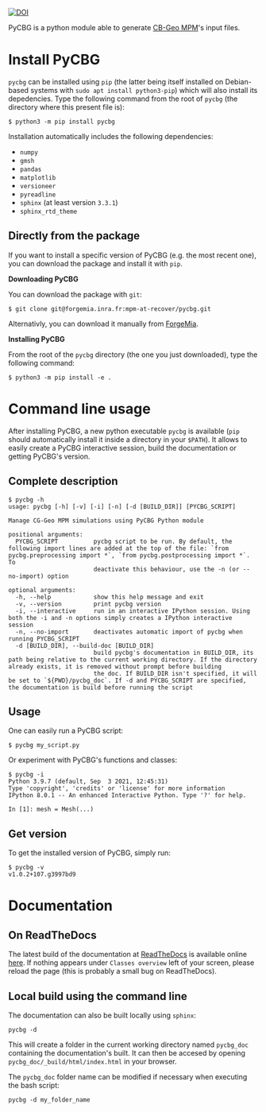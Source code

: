 [![DOI](https://zenodo.org/badge/DOI/10.5281/zenodo.5179973.svg)](https://doi.org/10.5281/zenodo.5179973)

PyCBG is a python module able to generate [CB-Geo MPM](https://github.com/cb-geo/mpm)'s input files.

Install PyCBG
=============

`pycbg` can be installed using `pip` (the latter being itself installed on Debian-based systems with `sudo apt install python3-pip`) which will also install its depedencies. Type the following command from the root of `pycbg` (the directory where this present file is): 

```console
$ python3 -m pip install pycbg
```

Installation automatically includes the following dependencies: 
 - `numpy`
 - `gmsh`
 - `pandas`
 - `matplotlib`
 - `versioneer`
 - `pyreadline`
 - `sphinx` (at least version `3.3.1`)
 - `sphinx_rtd_theme`

## Directly from the package

If you want to install a specific version of PyCBG (e.g. the most recent one), you can download the package and install it with `pip`.

**Downloading PyCBG**

You can download the package with `git`:
```console
$ git clone git@forgemia.inra.fr:mpm-at-recover/pycbg.git
```

Alternativly, you can download it manually from [ForgeMia](https://forgemia.inra.fr/mpm-at-recover/pycbg).

**Installing PyCBG**

From the root of the `pycbg` directory (the one you just downloaded), type the following command: 

```console
$ python3 -m pip install -e .
```

Command line usage
==================

After installing PyCBG, a new python executable `pycbg` is available (`pip` should automatically install it inside a directory in your `$PATH`). It allows to easily create a PyCBG interactive session, build the documentation or getting PyCBG's version. 

## Complete description
```console
$ pycbg -h
usage: pycbg [-h] [-v] [-i] [-n] [-d [BUILD_DIR]] [PYCBG_SCRIPT]

Manage CG-Geo MPM simulations using PyCBG Python module

positional arguments:
  PYCBG_SCRIPT          pycbg script to be run. By default, the following import lines are added at the top of the file: `from pycbg.preprocessing import *`, `from pycbg.postprocessing import *`. To
                        deactivate this behaviour, use the -n (or --no-import) option

optional arguments:
  -h, --help            show this help message and exit
  -v, --version         print pycbg version
  -i, --interactive     run in an interactive IPython session. Using both the -i and -n options simply creates a IPython interactive session
  -n, --no-import       deactivates automatic import of pycbg when running PYCBG_SCRIPT
  -d [BUILD_DIR], --build-doc [BUILD_DIR]
                        build pycbg's documentation in BUILD_DIR, its path being relative to the current working directory. If the directory already exists, it is removed without prompt before building
                        the doc. If BUILD_DIR isn't specified, it will be set to `${PWD}/pycbg_doc`. If -d and PYCBG_SCRIPT are specified, the documentation is build before running the script
```

## Usage
One can easily run a PyCBG script:
```console
$ pycbg my_script.py
```

Or experiment with PyCBG's functions and classes:
```console
$ pycbg -i
Python 3.9.7 (default, Sep  3 2021, 12:45:31) 
Type 'copyright', 'credits' or 'license' for more information
IPython 8.0.1 -- An enhanced Interactive Python. Type '?' for help.

In [1]: mesh = Mesh(...)
```

## Get version
To get the installed version of PyCBG, simply run:
```console
$ pycbg -v
v1.0.2+107.g3997bd9
```

Documentation
=============

## On ReadTheDocs

The latest build of the documentation at [ReadTheDocs](https://readthedocs.org/) is available online [here](https://pycbg.readthedocs.io/en/latest/). If nothing appears under `Classes overview` left of your screen, please reload the page (this is probably a small bug on ReadTheDocs).

## Local build using the command line

The documentation can also be built locally using `sphinx`:
```
pycbg -d
```

This will create a folder in the current working directory named `pycbg_doc` containing the documentation's built.
It can then be accesed by opening `pycbg_doc/_build/html/index.html` in your browser.

The `pycbg_doc` folder name can be modified if necessary when executing the bash script:
```
pycbg -d my_folder_name
```

